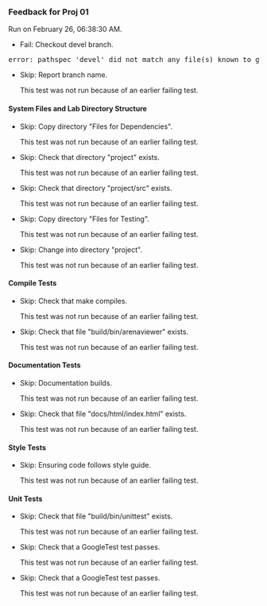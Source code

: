### Feedback for Proj 01

Run on February 26, 06:38:30 AM.

+ Fail: Checkout devel branch.

<pre>error: pathspec 'devel' did not match any file(s) known to git.
</pre>



+ Skip: Report branch name.

  This test was not run because of an earlier failing test.


#### System Files and Lab Directory Structure

+ Skip: Copy directory "Files for Dependencies".

  This test was not run because of an earlier failing test.

+ Skip: Check that directory "project" exists.

  This test was not run because of an earlier failing test.

+ Skip: Check that directory "project/src" exists.

  This test was not run because of an earlier failing test.

+ Skip: Copy directory "Files for Testing".

  This test was not run because of an earlier failing test.

+ Skip: Change into directory "project".

  This test was not run because of an earlier failing test.


#### Compile Tests

+ Skip: Check that make compiles.

  This test was not run because of an earlier failing test.

+ Skip: Check that file "build/bin/arenaviewer" exists.

  This test was not run because of an earlier failing test.


#### Documentation Tests

+ Skip: Documentation builds.

  This test was not run because of an earlier failing test.

+ Skip: Check that file "docs/html/index.html" exists.

  This test was not run because of an earlier failing test.


#### Style Tests

+ Skip: Ensuring code follows style guide.

  This test was not run because of an earlier failing test.


#### Unit Tests

+ Skip: Check that file "build/bin/unittest" exists.

  This test was not run because of an earlier failing test.

+ Skip: Check that a GoogleTest test passes.

  This test was not run because of an earlier failing test.

+ Skip: Check that a GoogleTest test passes.

  This test was not run because of an earlier failing test.

